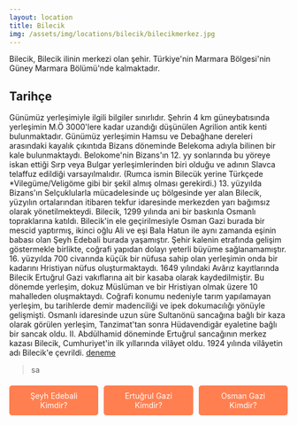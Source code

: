 ```yaml
---
layout: location
title: Bilecik
img: /assets/img/locations/bilecik/bilecikmerkez.jpg
---
```


Bilecik, Bilecik ilinin merkezi olan şehir. Türkiye'nin Marmara Bölgesi'nin Güney Marmara Bölümü'nde kalmaktadır. 

## Tarihçe

Günümüz yerleşimiyle ilgili bilgiler sınırlıdır. 
Şehrin 4 km güneybatısında yerleşimin M.Ö 3000'lere kadar uzandığı düşünülen Agrilion antik kenti bulunmaktadır. 
Günümüz yerleşimin Hamsu ve Debağhane dereleri arasındaki kayalık çıkıntıda Bizans döneminde Belekoma adıyla bilinen bir kale bulunmaktaydı.
Belokome'nin Bizans'ın 12. yy sonlarında bu yöreye iskan ettiği Sırp veya Bulgar yerleşimlerinden biri olduğu ve adının Slavca telaffuz edildiği varsayılmalıdır. 
(Rumca ismin Bilecük yerine Türkçede *Vilegüme/Veligöme gibi bir şekil almış olması gerekirdi.) 13. yüzyılda Bizans'ın Selçuklularla mücadelesinde uç bölgesinde yer alan Bilecik, yüzyılın ortalarından itibaren tekfur idaresinde merkezden yarı bağımsız olarak yönetilmekteydi. 
Bilecik, 1299 yılında ani bir baskınla Osmanlı topraklarına katıldı. 
Bilecik'in ele geçirilmesiyle Osman Gazi burada bir mescid yaptırmış, ikinci oğlu Ali ve eşi Bala Hatun ile aynı zamanda eşinin babası olan Şeyh Edebali burada yaşamıştır. 
Şehir kalenin etrafında gelişim göstermekle birlikte, coğrafi yapıdan dolayı yeterli büyüme sağlanamamıştır. 16. yüzyılda 700 civarında küçük bir nüfusa sahip olan yerleşimin onda bir kadarını Hristiyan nüfus oluşturmaktaydı. 
1649 yılındaki Avârız kayıtlarında Bilecik Ertuğrul Gazi vakıflarına ait bir kasaba olarak kaydedilmiştir. 
Bu dönemde yerleşim, dokuz Müslüman ve bir Hristiyan olmak üzere 10 mahalleden oluşmaktaydı. 
Coğrafi konumu nedeniyle tarım yapılamayan yerleşim, bu tarihlerde demir madenciliği ve ipek dokumacılığı yönüyle gelişmişti. 
Osmanlı idaresinde uzun süre Sultanönü sancağına bağlı bir kaza olarak görülen yerleşim, Tanzimat'tan sonra Hüdavendigâr eyaletine bağlı bir sancak oldu. 
II. Abdülhamid döneminde Ertuğrul sancağının merkez kazası Bilecik, Cumhuriyet'in ilk yıllarında vilâyet oldu. 
1924 yılında vilâyetin adı Bilecik'e çevrildi. [deneme](https://example.com) 

> sa

<div style="display: flex; justify-content: space-between; margin-top: 20px; gap: 10px;">
    <a href="/edebali" class="button" style="display: inline-block; padding: 10px 20px; background-color: #FF7F50; color: white; text-decoration: none; border-radius: 5px; text-align: center; flex: 1;">Şeyh Edebali Kimdir?</a>
    <a href="#" class="button" style="display: inline-block; padding: 10px 20px; background-color: #FF7F50; color: white; text-decoration: none; border-radius: 5px; text-align: center; flex: 1;">Ertuğrul Gazi Kimdir?</a>
    <a href="#" class="button" style="display: inline-block; padding: 10px 20px; background-color: #FF7F50; color: white; text-decoration: none; border-radius: 5px; text-align: center; flex: 1;">Osman Gazi Kimdir?</a>
</div>